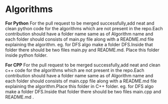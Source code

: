 # Algorithms
**For Python**
For the pull request to be merged successfully,add neat and clean python code for the algorithms which are not present in the repo.Each contribution should have a folder name same as of Algorithm name and each folder should consists of main.py file along with a README.md file explaining the algorithm.
eg. for DFS algo make a folder DFS.Inside that folder there should be two files main.py and README.md. Place this folder inside python folder.

**For CPP**
For the pull request to be merged successfully,add neat and clean c++ code for the algorithms which are not present in the repo.Each contribution should have a folder name same as of Algorithm name and each folder should consists of main.cpp file along with a README.md file explaining the algorithm.Place this folder in C++ folder.
eg. for DFS algo make a folder DFS.Inside that folder there should be two files main.cpp and README.md .
